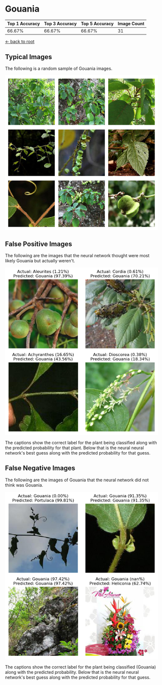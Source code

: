 
# Gouania

| Top 1 Accuracy | Top 3 Accuracy | Top 5 Accuracy | Image Count | 
| --- | --- | --- | --- |
| 66.67% | 66.67% | 66.67% | 31 | 

[← back to root](https://github.com/HACC2018/ohia.ai#results)

## Typical Images
The following is a random sample of Gouania images.
<p align="center"> <img src="../../../figures/typical/Gouania.png?raw=true"> </p>

## False Positive Images
The following are the images that the neural network thought were most likely Gouania but actually weren't.  
<p align="center"> <img src="../../../figures/false_positives/Gouania.png?raw=true"> </p>
The captions show the correct label for the plant being classified along with the predicted probability for that plant.  Below that is the neural neural network's best guess along with the predicted probability for that guess.

## False Negative Images
The following are the images of Gouania that the neural network did not think was Gouania.  
<p align="center"> <img src="../../../figures/false_negatives/Gouania.png?raw=true"> </p>
The captions show the correct label for the plant being classified (Gouania) along with the predicted probability.  Below that is the neural neural network's best guess along with the predicted probability for that guess.
